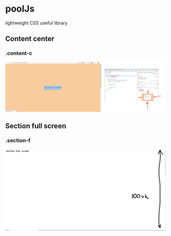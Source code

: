 # poolJs
lightweight CSS useful library 

## Content center
### .content-c

![.content-c](https://github.com/AvgustPol/poolJs/blob/master/.content-center.png?raw=true)


## Section full screen
### .section-f

![.section-f](https://github.com/AvgustPol/poolJs/blob/master/.section-f.png?raw=true)
